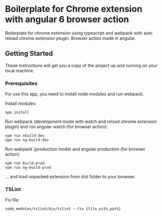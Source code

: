 # Boilerplate for Chrome extension with angular 6 browser action

Boilerplate for chrome extension using typescript and webpack with auto reload chrome extension plugin. Browser action made in angular.

## Getting Started

These instructions will get you a copy of the project up and running on your local machine.

### Prerequisites

For use this app, you need to install node modules and run webpack.

Install modules:
```
npm install
```

Run webpack (development mode with watch and reload chrome extension plugin) and run angular watch (for browser action):
```
npm run nbuild-dev
npm run ng-build-dev
```

Run webpack (production mode) and angular production (for browser action):
```
npm run build-prod
npm run ng-build-prod
```

... and load unpacked extension from dist folder to your browser.


### TSLint

Fix file:
```
node_modules/tslint/bin/tslint --fix {file_with_path}
```
